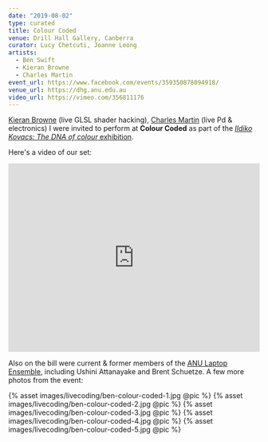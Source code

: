 ```yaml
---
date: "2019-08-02"
type: curated
title: Colour Coded
venue: Drill Hall Gallery, Canberra
curator: Lucy Chetcuti, Joanne Leong 
artists:
  - Ben Swift
  - Kieran Browne
  - Charles Martin
event_url: https://www.facebook.com/events/359350878094918/
venue_url: https://dhg.anu.edu.au
video_url: https://vimeo.com/356811176
---
```


[Kieran Browne](https://kieranbrowne.com) (live GLSL shader hacking), [Charles
Martin](http://charlesmartin.com.au/) (live Pd & electronics) I were invited to
perform at **Colour Coded** as part of the [_Ildiko Kovacs: The DNA of colour_
exhibition](https://dhg.anu.edu.au/events/ildiko-kovacs-the-dna-of-colour/).

Here's a video of our set:

<div style="padding:75% 0 0 0;position:relative;"><iframe src="https://player.vimeo.com/video/356811176?color=be2edd" style="position:absolute;top:0;left:0;width:100%;height:100%;" frameborder="0" allow="autoplay; fullscreen" allowfullscreen></iframe></div><script src="https://player.vimeo.com/api/player.js"></script>

Also on the bill were current & former members of the [ANU Laptop
Ensemble](https://cs.anu.edu.au/code-creativity-culture/lens/), including Ushini
Attanayake and Brent Schuetze. A few more photos from the event:

{% asset images/livecoding/ben-colour-coded-1.jpg @pic %}
{% asset images/livecoding/ben-colour-coded-2.jpg @pic %}
{% asset images/livecoding/ben-colour-coded-3.jpg @pic %}
{% asset images/livecoding/ben-colour-coded-4.jpg @pic %}
{% asset images/livecoding/ben-colour-coded-5.jpg @pic %}
